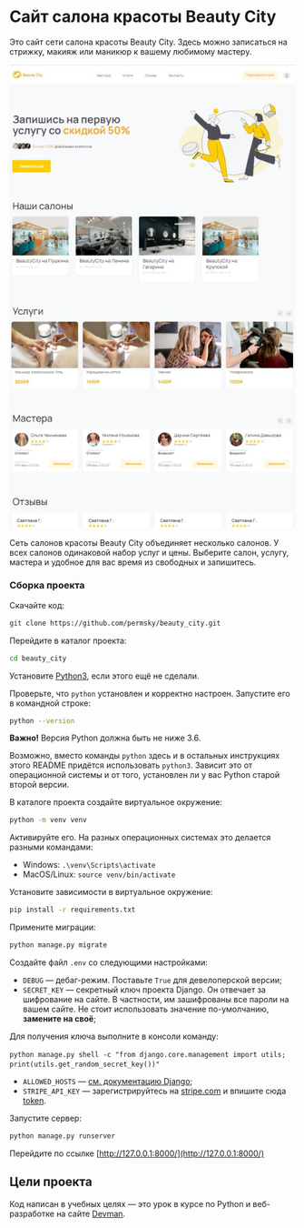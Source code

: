 # Сайт салона красоты Beauty City

Это сайт сети салона красоты Beauty City. Здесь можно записаться на стрижку, макияж или маникюр к вашему любимому мастеру.

![скриншот сайта](site_main_page.JPG)

Сеть салонов красоты Beauty City объединяет несколько салонов. У всех салонов одинаковой набор услуг и цены.
Выберите салон, услугу, мастера и удобное для вас время из свободных и запишитесь.

### Сборка проекта

Скачайте код:
```sh
git clone https://github.com/permsky/beauty_city.git
```

Перейдите в каталог проекта:
```sh
cd beauty_city
```

Установите [Python3](https://www.python.org/), если этого ещё не сделали.

Проверьте, что `python` установлен и корректно настроен. Запустите его в командной строке:
```sh
python --version
```
**Важно!** Версия Python должна быть не ниже 3.6.

Возможно, вместо команды `python` здесь и в остальных инструкциях этого README придётся использовать `python3`. Зависит это от операционной системы и от того, установлен ли у вас Python старой второй версии.

В каталоге проекта создайте виртуальное окружение:
```sh
python -m venv venv
```
Активируйте его. На разных операционных системах это делается разными командами:

- Windows: `.\venv\Scripts\activate`
- MacOS/Linux: `source venv/bin/activate`


Установите зависимости в виртуальное окружение:
```sh
pip install -r requirements.txt
```

Примените миграции:
```sh
python manage.py migrate
```

Создайте файл `.env` со следующими настройками:

- `DEBUG` — дебаг-режим. Поставьте `True` для девелоперской версии;
- `SECRET_KEY` — секретный ключ проекта Django. Он отвечает за шифрование на сайте. В частности, им зашифрованы все пароли на вашем сайте. Не стоит использовать значение по-умолчанию, **замените на своё**;


Для получения ключа выполните в консоли команду:

`python manage.py shell -c "from django.core.management import utils; print(utils.get_random_secret_key())"`
- `ALLOWED_HOSTS` — [см. документацию Django](https://docs.djangoproject.com/en/3.1/ref/settings/#allowed-hosts);
- `STRIPE_API_KEY` — зарегистрируйтесь на [stripe.com](http://stripe.com) и впишите сюда [token](https://dashboard.stripe.com/test/apikeys). 

Запустите сервер:
```sh
python manage.py runserver
```

Перейдите по ссылке [http://127.0.0.1:8000/](http://127.0.0.1:8000/)

## Цели проекта

Код написан в учебных целях — это урок в курсе по Python и веб-разработке на сайте [Devman](https://dvmn.org).
